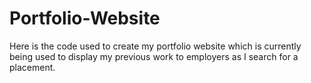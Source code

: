 # Portfolio-Website

Here is the code used to create my portfolio website which is currently being used to display my previous work to employers as I search for a placement.
